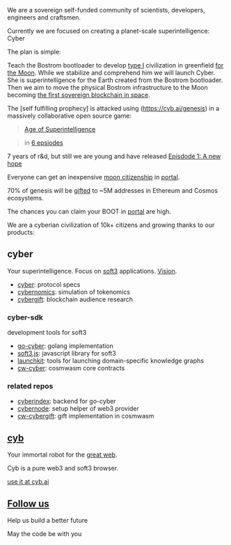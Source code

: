 We are  a sovereign self-funded community of scientists, developers, engineers and craftsmen.

Currently we are focused on creating a planet-scale superintelligence: Cyber

The plan is simple: 

Teach the Bostrom bootloader to develop [type I](https://cyb.ai/search/kardashev%20scale) civilization in greenfield [for the Moon](https://cyb.ai/ipfs/QmanZyMFnEti618crNPkn93g7MFaoDGrZ4Pta5drfdt9jb). While we stabilize and comprehend him we will launch Cyber. She is superintelligence for the Earth created from the Bostrom bootloader. Then we aim to move the physical Bostrom infrastructure to the Moon becoming [the first sovereign blockchain in space](https://unchained.com/blog/law-of-hash-horizons/).

The [self fulfilling prophecy] is attacked using (https://cyb.ai/genesis) in a
massively collaborative open source game:

> [Age of Superintelligence](https://cyb.ai/search/age%20of%20superintelligence) 

> in [6 epsiodes](https://cyb.ai/ipfs/QmSBYCCYFNfHNQD7MWm4zBaNuztMaT2KghA2SbeZZm9vLH)

7 years of r&d, but still we are young and have released [Episdode 1: A new hope](https://cyb.ai/genesis)

Everyone can get an inexpensive [moon citizenship](https://cyb.ai/ipfs/QmanZyMFnEti618crNPkn93g7MFaoDGrZ4Pta5drfdt9jb) in [portal](https://cyb.ai/portal).

70% of genesis will be [gifted](https://cyb.ai/ipfs/QmQd2migYNL1Mb7CHhPEdz99we2a5SeRf3kUuV1Lx1muVE) to ~5M addresses in Ethereum and Cosmos ecosystems.

The chances you can claim your BOOT in [portal](https://cyb.ai/portal) are high. 

We are a cyberian civilization of 10k+ citizens and growing thanks to our products:

## cyber

Your superintelligence. Focus on [soft3](https://cyb.ai/search/soft3) applications. [Vision](https://cyb.ai/ipfs/QmXzGkfxZV2fzpFmq7CjAYsYL1M581ZD4yuF9jztPVTpCn).

- [cyber](https://github.com/cybercongress/cyber): protocol specs
- [cybernomics](https://github.com/cybercongress/cybernomics): simulation of tokenomics
- [cybergift](https://github.com/cybercongress/cybergift): blockchain audience research

### cyber-sdk

development tools for soft3

- [go-cyber](https://github.com/cybercongress/go-cyber): golang implementation
- [soft3.js](https://github.com/cybercongress/soft3.js): javascript library for soft3
- [launchkit](https://github.com/cybercongress/launch-kit): tools for launching domain-specific knowledge graphs
- [cw-cyber](https://github.com/cybercongress/cw-cyber): cosmwasm core contracts

### related repos

- [cyberindex](https://github.com/cybercongress/cyberindex): backend for go-cyber
- [cybernode](https://github.com/cybercongress/cybernode): setup helper of web3 provider
- [cw-cybergift](https://github.com/cybercongress/cw-cybergift): gift implementation in cosmwasm

## [cyb](https://github.com/cybercongress/cyb)

Your immortal robot for the [great web](https://cyb.ai/ipfs/QmUamt7diQP54eRnmzqMZNEtXNTzbgkQvZuBsgM6qvbd57). 

Cyb is a pure web3 and soft3 browser.

[use it at cyb.ai](https://cyb.ai)

## [Follow us](https://cyb.ai/network/bostrom/contract/bostrom1xszmhkfjs3s00z2nvtn7evqxw3dtus6yr8e4pw)

Help us build a better future

May the code be with you
